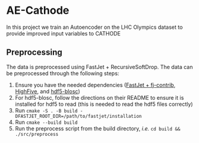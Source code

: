 # AE-Cathode
In this project we train an Autoencoder on the LHC Olympics dataset to provide improved input variables to CATHODE

## Preprocessing

The data is preprocessed using FastJet + RecursiveSoftDrop. The data can be preprocessed through the following steps:
1. Ensure you have the needed dependencies ([FastJet + fj-contrib](https://fastjet.fr/), [HighFive](https://github.com/BlueBrain/HighFive), and [hdf5-blosc](https://github.com/Blosc/hdf5-blosc))
2. For hdf5-blosc, follow the directions on their README to ensure it is installed for hdf5 to read (this is needed to read the hdf5 files correctly)
3. Run `cmake -S . -B build -DFASTJET_ROOT_DIR=/path/to/fastjet/installation` 
4. Run `cmake --build build`
5. Run the preprocess script from the build directory, *i.e.* `cd build && ./src/preprocess`
